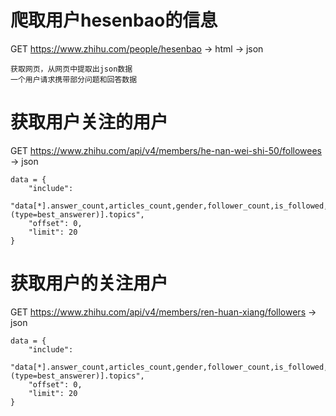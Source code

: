 # 爬取用户hesenbao的信息
GET https://www.zhihu.com/people/hesenbao -> html -> json

    获取网页，从网页中提取出json数据
    一个用户请求携带部分问题和回答数据
# 获取用户关注的用户
GET https://www.zhihu.com/api/v4/members/he-nan-wei-shi-50/followees -> json

    data = {
        "include": 
            "data[*].answer_count,articles_count,gender,follower_count,is_followed,is_following,badge[?(type=best_answerer)].topics",
        "offset": 0,
        "limit": 20
    }
# 获取用户的关注用户 
GET https://www.zhihu.com/api/v4/members/ren-huan-xiang/followers -> json

    data = {
        "include": 
            "data[*].answer_count,articles_count,gender,follower_count,is_followed,is_following,badge[?(type=best_answerer)].topics",
        "offset": 0,
        "limit": 20
    }